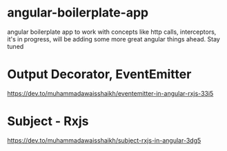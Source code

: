 # angular-boilerplate-app
angular boilerplate app to work with concepts like http calls, interceptors, it's in progress, will be adding some more great angular things ahead. Stay tuned   

# Output Decorator, EventEmitter
https://dev.to/muhammadawaisshaikh/eventemitter-in-angular-rxjs-33i5

# Subject - Rxjs
https://dev.to/muhammadawaisshaikh/subject-rxjs-in-angular-3dg5
